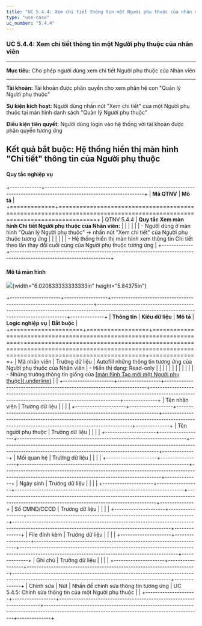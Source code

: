 ```yaml
---
title: "UC 5.4.4: Xem chi tiết thông tin một Người phụ thuộc của nhân viên"
type: "use-case"
uc_number: "5.4.4"
---
```


### UC 5.4.4: Xem chi tiết thông tin một Người phụ thuộc của nhân viên

  -----------------------------------------------------------------------------------------------------------------------------------------
  **Mục tiêu:**               Cho phép người dùng xem chi tiết Người phụ thuộc của Nhân viên
  --------------------------- -------------------------------------------------------------------------------------------------------------
  **Tài khoản:**              Tài khoản được phân quyền cho xem phân hệ con "Quản lý Người phụ thuộc"

  **Sự kiện kích hoạt:**      Người dùng nhấn nút "Xem chi tiết" của một Người phụ thuộc tại màn hình danh sách "Quản lý Người phụ thuộc"

  **Điều kiện tiên quyết:**   Người dùng login vào hệ thống với tài khoản được phân quyền tương ứng

  **Kết quả bắt buộc:**       Hệ thống hiển thị màn hình "Chi tiết" thông tin của Người phụ thuộc
  -----------------------------------------------------------------------------------------------------------------------------------------

#### Quy tắc nghiệp vụ

+-------------+-----------------------------------------------------------------------------------------------------------------------+
| **Mã QTNV** | **Mô tả**                                                                                                             |
+=============+=======================================================================================================================+
| QTNV 5.4.4  | **Quy tắc Xem màn hình Chi tiết Người phụ thuộc của Nhân viên:**                                                      |
|             |                                                                                                                       |
|             | -   Người dùng ở màn hình "Quản lý Người phụ thuộc" -\> nhấn nút "Xem chi tiết" của Người phụ thuộc tương ứng         |
|             |                                                                                                                       |
|             |     -   Hệ thống hiển thị màn hình xem thông tin Chi tiết theo lần thay đổi cuối cùng của Người phụ thuộc tương ứng   |
+-------------+-----------------------------------------------------------------------------------------------------------------------+

#### Mô tả màn hình

![](media/image130.png){width="6.020833333333333in" height="5.84375in"}

+---------------------+------------------+----------------------------------------------------------------------+-----------------------------------------------------------------------------------------------------------------------------------------------+--------------+
| **Thông tin**       | **Kiểu dữ liệu** | **Mô tả**                                                            | **Logic nghiệp vụ**                                                                                                                           | **Bắt buộc** |
+=====================+==================+======================================================================+===============================================================================================================================================+==============+
| Mã nhân viên        | Trường dữ liệu   | Autofill những thông tin tương ứng của Người phụ thuộc của Nhân viên | \- Hiển thị dạng: Read-only                                                                                                                   |              |
|                     |                  |                                                                      |                                                                                                                                               |              |
|                     |                  |                                                                      | \- Những trường thông tin giống của [[màn hình Tạo mới một Người phụ thuộc]{.underline}](#uc-5.4.3-tạo-mới-một-người-phụ-thuộc-của-nhân-viên) |              |
+---------------------+------------------+----------------------------------------------------------------------+-----------------------------------------------------------------------------------------------------------------------------------------------+--------------+
| Tên nhân viên       | Trường dữ liệu   |                                                                      |                                                                                                                                               |              |
+---------------------+------------------+----------------------------------------------------------------------+-----------------------------------------------------------------------------------------------------------------------------------------------+--------------+
| Tên người phụ thuộc | Trường dữ liệu   |                                                                      |                                                                                                                                               |              |
+---------------------+------------------+----------------------------------------------------------------------+-----------------------------------------------------------------------------------------------------------------------------------------------+--------------+
| Mối quan hệ         | Trường dữ liệu   |                                                                      |                                                                                                                                               |              |
+---------------------+------------------+----------------------------------------------------------------------+-----------------------------------------------------------------------------------------------------------------------------------------------+--------------+
| Ngày sinh           | Trường dữ liệu   |                                                                      |                                                                                                                                               |              |
+---------------------+------------------+----------------------------------------------------------------------+-----------------------------------------------------------------------------------------------------------------------------------------------+--------------+
| Số CMND/CCCD        | Trường dữ liệu   |                                                                      |                                                                                                                                               |              |
+---------------------+------------------+----------------------------------------------------------------------+-----------------------------------------------------------------------------------------------------------------------------------------------+--------------+
| File đính kèm       | Trường dữ liệu   |                                                                      |                                                                                                                                               |              |
+---------------------+------------------+----------------------------------------------------------------------+-----------------------------------------------------------------------------------------------------------------------------------------------+--------------+
| Ghi chú             | Trường dữ liệu   |                                                                      |                                                                                                                                               |              |
+---------------------+------------------+----------------------------------------------------------------------+-----------------------------------------------------------------------------------------------------------------------------------------------+--------------+
| Chỉnh sửa           | Nút              | Nhấn để chỉnh sửa thông tin tương ứng                                | UC 5.4.5: Chỉnh sửa thông tin của một Người phụ thuộc                                                                                         |              |
+---------------------+------------------+----------------------------------------------------------------------+-----------------------------------------------------------------------------------------------------------------------------------------------+--------------+

